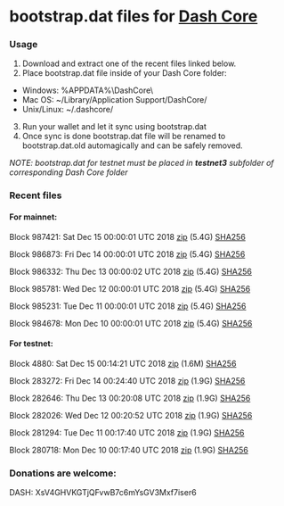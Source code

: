 # bootstrap.dat files for [Dash Core](https://www.dash.org)

### Usage

1. Download and extract one of the recent files linked below.
2. Place bootstrap.dat file inside of your Dash Core folder:
 - Windows: %APPDATA%\DashCore\
 - Mac OS: ~/Library/Application Support/DashCore/
 - Unix/Linux: ~/.dashcore/
3. Run your wallet and let it sync using bootstrap.dat
4. Once sync is done bootstrap.dat file will be renamed to bootstrap.dat.old automagically and can be safely removed.

_NOTE: bootstrap.dat for testnet must be placed in **testnet3** subfolder of corresponding Dash Core folder_

### Recent files

#### For mainnet:

Block 987421: Sat Dec 15 00:00:01 UTC 2018 [zip](https://dash-bootstrap.ams3.digitaloceanspaces.com/mainnet/2018-12-15/bootstrap.dat.zip) (5.4G) [SHA256](https://dash-bootstrap.ams3.digitaloceanspaces.com/mainnet/2018-12-15/sha256.txt)

Block 986873: Fri Dec 14 00:00:01 UTC 2018 [zip](https://dash-bootstrap.ams3.digitaloceanspaces.com/mainnet/2018-12-14/bootstrap.dat.zip) (5.4G) [SHA256](https://dash-bootstrap.ams3.digitaloceanspaces.com/mainnet/2018-12-14/sha256.txt)

Block 986332: Thu Dec 13 00:00:02 UTC 2018 [zip](https://dash-bootstrap.ams3.digitaloceanspaces.com/mainnet/2018-12-13/bootstrap.dat.zip) (5.4G) [SHA256](https://dash-bootstrap.ams3.digitaloceanspaces.com/mainnet/2018-12-13/sha256.txt)

Block 985781: Wed Dec 12 00:00:01 UTC 2018 [zip](https://dash-bootstrap.ams3.digitaloceanspaces.com/mainnet/2018-12-12/bootstrap.dat.zip) (5.4G) [SHA256](https://dash-bootstrap.ams3.digitaloceanspaces.com/mainnet/2018-12-12/sha256.txt)

Block 985231: Tue Dec 11 00:00:01 UTC 2018 [zip](https://dash-bootstrap.ams3.digitaloceanspaces.com/mainnet/2018-12-11/bootstrap.dat.zip) (5.4G) [SHA256](https://dash-bootstrap.ams3.digitaloceanspaces.com/mainnet/2018-12-11/sha256.txt)

Block 984678: Mon Dec 10 00:00:01 UTC 2018 [zip](https://dash-bootstrap.ams3.digitaloceanspaces.com/mainnet/2018-12-10/bootstrap.dat.zip) (5.4G) [SHA256](https://dash-bootstrap.ams3.digitaloceanspaces.com/mainnet/2018-12-10/sha256.txt)


#### For testnet:

Block 4880: Sat Dec 15 00:14:21 UTC 2018 [zip](https://dash-bootstrap.ams3.digitaloceanspaces.com/testnet/2018-12-15/bootstrap.dat.zip) (1.6M) [SHA256](https://dash-bootstrap.ams3.digitaloceanspaces.com/testnet/2018-12-15/sha256.txt)

Block 283272: Fri Dec 14 00:24:40 UTC 2018 [zip](https://dash-bootstrap.ams3.digitaloceanspaces.com/testnet/2018-12-14/bootstrap.dat.zip) (1.9G) [SHA256](https://dash-bootstrap.ams3.digitaloceanspaces.com/testnet/2018-12-14/sha256.txt)

Block 282646: Thu Dec 13 00:20:08 UTC 2018 [zip](https://dash-bootstrap.ams3.digitaloceanspaces.com/testnet/2018-12-13/bootstrap.dat.zip) (1.9G) [SHA256](https://dash-bootstrap.ams3.digitaloceanspaces.com/testnet/2018-12-13/sha256.txt)

Block 282026: Wed Dec 12 00:20:52 UTC 2018 [zip](https://dash-bootstrap.ams3.digitaloceanspaces.com/testnet/2018-12-12/bootstrap.dat.zip) (1.9G) [SHA256](https://dash-bootstrap.ams3.digitaloceanspaces.com/testnet/2018-12-12/sha256.txt)

Block 281294: Tue Dec 11 00:17:40 UTC 2018 [zip](https://dash-bootstrap.ams3.digitaloceanspaces.com/testnet/2018-12-11/bootstrap.dat.zip) (1.9G) [SHA256](https://dash-bootstrap.ams3.digitaloceanspaces.com/testnet/2018-12-11/sha256.txt)

Block 280718: Mon Dec 10 00:17:40 UTC 2018 [zip](https://dash-bootstrap.ams3.digitaloceanspaces.com/testnet/2018-12-10/bootstrap.dat.zip) (1.9G) [SHA256](https://dash-bootstrap.ams3.digitaloceanspaces.com/testnet/2018-12-10/sha256.txt)


### Donations are welcome:

DASH: XsV4GHVKGTjQFvwB7c6mYsGV3Mxf7iser6
